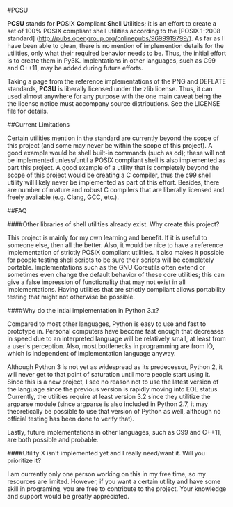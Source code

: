 #PCSU

**PCSU** stands for **P**OSIX **C**ompliant **S**hell **U**tilities;
it is an effort to create a set of 100% POSIX compliant shell
utilities according to the [POSIX.1-2008 standard]
(http://pubs.opengroup.org/onlinepubs/9699919799/). As far as I have
been able to glean, there is no mention of implemention details for
the utilities, only what their required behavior needs to be. Thus,
the initial effort is to create them in Py3K. Implentations in other
languages, such as C99 and C++11, may be added during future efforts.

Taking a page from the reference implementations of the PNG and
DEFLATE standards, **PCSU** is liberally licensed under the zlib
license. Thus, it can used almost anywhere for any purpose with the
one main caveat being the the license notice must accompany source
distributions. See the LICENSE file for details.

##Current Limitations

Certain utilities mention in the standard are currently beyond the
scope of this project (and some may never be within the scope of this
project).  A good example would be shell built-in commands (such as
cd); these will not be implemented unless/until a POSIX compliant
shell is also implemented as part this project. A good example of a
utility that is completely beyond the scope of this project would be
creating a C compiler, thus the c99 shell utility will likely never be
implemented as part of this effort. Besides, there are number of
mature and robust C compilers that are liberally licensed and freely
available (e.g. Clang, GCC, etc.).

##FAQ

####Other libraries of shell utilities already exist. Why create this project?

This project is mainly for my own learning and benefit. If it is
useful to someone else, then all the better. Also, it would be nice to
have a reference implementation of strictly POSIX compliant
utilities. It also makes it possible for people testing shell scripts
to be sure their scripts will be completely portable. Implementations
such as the GNU Coreutils often extend or sometimes even change the
default behavior of these core utilities; this can give a false
impression of functionality that may not exist in all
implementations. Having utilities that are strictly compliant allows
portability testing that might not otherwise be possible.

####Why do the intial implementation in Python 3.x?

Compared to most other languages, Python is easy to use and fast to
prototype in. Personal computers have become fast enough that
decreases in speed due to an interpreted language will be relatively
small, at least from a user's perception. Also, most bottlenecks in
programming are from IO, which is independent of implementation
language anyway.

Although Python 3 is not yet as widespread as its predecessor, Python
2, it will never get to that point of saturation until more people
start using it. Since this is a new project, I see no reason not to
use the latest version of the language since the previous version is
rapidly moving into EOL status. Currently, the utilities require at
least version 3.2 since they utilitize the argparse module (since
argparse is also included in Python 2.7, it may theoretically be
possible to use that version of Python as well, although no official
testing has been done to verify that).

Lastly, future implementations in other languages, such as C99 and
C++11, are both possible and probable.

####Utility X isn't implemented yet and I really need/want it. Will you prioritize it?

I am currently only one person working on this in my free time, so my
resources are limited. However, if you want a certain utility and have
some skill in programing, you are free to contribute to the
project. Your knowledge and support would be greatly appreciated.
